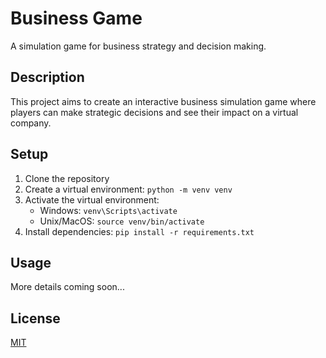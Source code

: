 # Business Game

A simulation game for business strategy and decision making.

## Description
This project aims to create an interactive business simulation game where players can make strategic decisions and see their impact on a virtual company.

## Setup
1. Clone the repository
2. Create a virtual environment: `python -m venv venv`
3. Activate the virtual environment:
   - Windows: `venv\Scripts\activate`
   - Unix/MacOS: `source venv/bin/activate`
4. Install dependencies: `pip install -r requirements.txt`

## Usage
More details coming soon...

## License
[MIT](https://choosealicense.com/licenses/mit/) 